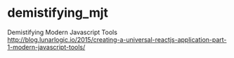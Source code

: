 # demistifying_mjt
Demistifying Modern Javascript Tools http://blog.lunarlogic.io/2015/creating-a-universal-reactjs-application-part-1-modern-javascript-tools/
